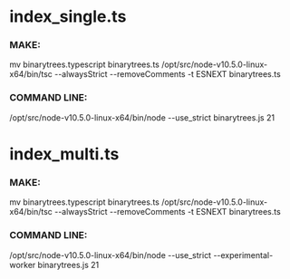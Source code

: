 # index_single.ts

### MAKE:
mv binarytrees.typescript binarytrees.ts
/opt/src/node-v10.5.0-linux-x64/bin/tsc --alwaysStrict --removeComments -t ESNEXT binarytrees.ts

### COMMAND LINE:
/opt/src/node-v10.5.0-linux-x64/bin/node --use_strict binarytrees.js 21

# index_multi.ts

### MAKE:
mv binarytrees.typescript binarytrees.ts
/opt/src/node-v10.5.0-linux-x64/bin/tsc --alwaysStrict --removeComments -t ESNEXT binarytrees.ts

### COMMAND LINE:
/opt/src/node-v10.5.0-linux-x64/bin/node --use_strict --experimental-worker binarytrees.js 21
